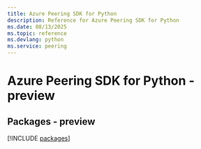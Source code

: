 ```yaml
---
title: Azure Peering SDK for Python
description: Reference for Azure Peering SDK for Python
ms.date: 08/13/2025
ms.topic: reference
ms.devlang: python
ms.service: peering
---
```

# Azure Peering SDK for Python - preview
## Packages - preview
[!INCLUDE [packages](peering-index.md)]